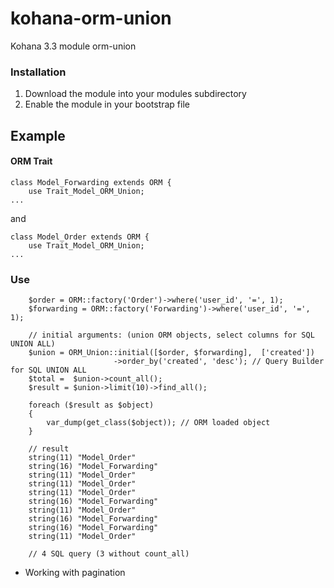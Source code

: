 kohana-orm-union
================

Kohana 3.3 module orm-union 

### Installation

1. Download the module into your modules subdirectory
2. Enable the module in your bootstrap file

## Example

#### ORM Trait

    class Model_Forwarding extends ORM {
        use Trait_Model_ORM_Union;
    ...

and 

    class Model_Order extends ORM {
        use Trait_Model_ORM_Union;
    ...

### Use

        $order = ORM::factory('Order')->where('user_id', '=', 1);
        $forwarding = ORM::factory('Forwarding')->where('user_id', '=', 1);
        
        // initial arguments: (union ORM objects, select columns for SQL UNION ALL)
        $union = ORM_Union::initial([$order, $forwarding],  ['created'])
                           ->order_by('created', 'desc'); // Query Builder for SQL UNION ALL
        $total =  $union->count_all();
        $result = $union->limit(10)->find_all();
        
        foreach ($result as $object)
        {
            var_dump(get_class($object)); // ORM loaded object
        }

        // result
        string(11) "Model_Order"
        string(16) "Model_Forwarding"
        string(11) "Model_Order"
        string(11) "Model_Order"
        string(11) "Model_Order"
        string(16) "Model_Forwarding"
        string(11) "Model_Order"
        string(16) "Model_Forwarding"
        string(16) "Model_Forwarding"
        string(11) "Model_Order"

        // 4 SQL query (3 without count_all)
 
* Working with pagination
